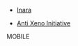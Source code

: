 
- [Inara](https://inara.cz/elite)

- [Anti Xeno Initiative](https://antixenoinitiative.com/)

MOBILE
